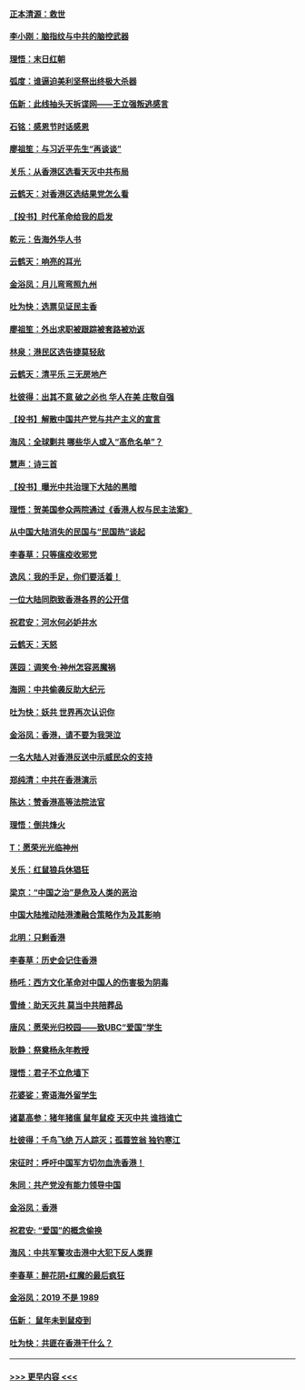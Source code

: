 #### [正本清源：救世](../pages/nsc993/n11689134.md?t=11292244) 
#### [李小刚：脑指纹与中共的脑控武器](../pages/nsc993/n11688900.md?t=11292244) 
#### [理悟：末日红朝](../pages/nsc993/n11688829.md?t=11292244) 
#### [弧度：谁逼迫美利坚祭出终极大杀器](../pages/nsc993/n11688735.md?t=11292244) 
#### [伍新：此线抽头天拆谍网——王立强叛逃感言](../pages/nsc993/n11687981.md?t=11292244) 
#### [石铭：感恩节时话感恩](../pages/nsc993/n11687568.md?t=11292244) 
#### [廖祖笙：与习近平先生“再谈谈”](../pages/nsc993/n11687005.md?t=11292244) 
#### [关乐：从香港区选看天灭中共布局](../pages/nsc993/n11686647.md?t=11292244) 
#### [云鹤天：对香港区选结果党怎么看](../pages/nsc993/n11686216.md?t=11292244) 
#### [【投书】时代革命给我的启发](../pages/nsc993/n11684287.md?t=11292244) 
#### [乾元：告海外华人书](../pages/nsc993/n11684044.md?t=11292244) 
#### [云鹤天：响亮的耳光](../pages/nsc993/n11684254.md?t=11292244) 
#### [金浴凤：月儿弯弯照九州](../pages/nsc993/n11684231.md?t=11292244) 
#### [吐为快：选票见证民主香](../pages/nsc993/n11684206.md?t=11292244) 
#### [廖祖笙：外出求职被跟踪被套路被劝返](../pages/nsc993/n11683874.md?t=11292244) 
#### [林泉：港民区选告捷莫轻敌](../pages/nsc993/n11683930.md?t=11292244) 
#### [云鹤天：清平乐 三无房地产](../pages/nsc993/n11681521.md?t=11292244) 
#### [杜彼得：出其不意 破之必也 华人在美 庄敬自强](../pages/nsc993/n11679554.md?t=11292244) 
#### [【投书】解散中国共产党与共产主义的宣言](../pages/nsc993/n11679177.md?t=11292244) 
#### [海风：全球剿共 哪些华人或入“高危名单”？](../pages/nsc993/n11678617.md?t=11292244) 
#### [慧声：诗三首](../pages/nsc993/n11678848.md?t=11292244) 
#### [【投书】曝光中共治理下大陆的黑暗](../pages/nsc993/n11678674.md?t=11292244) 
#### [理悟：贺美国参众两院通过《香港人权与民主法案》](../pages/nsc993/n11678104.md?t=11292244) 
#### [从中国大陆消失的民国与“民国热”谈起](../pages/nsc993/n11678075.md?t=11292244) 
#### [李春草：只等瘟疫收邪党](../pages/nsc993/n11677308.md?t=11292244) 
#### [逸风：我的手足，你们要活着！](../pages/nsc993/n11676352.md?t=11292244) 
#### [一位大陆同胞致香港各界的公开信](../pages/nsc993/n11675761.md?t=11292244) 
#### [祝君安：河水何必妒井水](../pages/nsc993/n11675746.md?t=11292244) 
#### [云鹤天：天怒](../pages/nsc993/n11675718.md?t=11292244) 
#### [莲园：调笑令‧神州怎容恶魔祸](../pages/nsc993/n11675648.md?t=11292244) 
#### [海网：中共偷袭反助大纪元](../pages/nsc993/n11673515.md?t=11292244) 
#### [吐为快：妖共 世界再次认识你](../pages/nsc993/n11673506.md?t=11292244) 
#### [金浴凤：香港，请不要为我哭泣](../pages/nsc993/n11673248.md?t=11292244) 
#### [一名大陆人对香港反送中示威民众的支持](../pages/nsc993/n11672615.md?t=11292244) 
#### [郑纯清：中共在香港演示](../pages/nsc993/n11670539.md?t=11292244) 
#### [陈达：赞香港高等法院法官](../pages/nsc993/n11669542.md?t=11292244) 
#### [理悟：倒共烽火](../pages/nsc993/n11668844.md?t=11292244) 
#### [T：愿荣光光临神州](../pages/nsc993/n11668421.md?t=11292244) 
#### [关乐：红鼠狼兵休猖狂](../pages/nsc993/n11668378.md?t=11292244) 
#### [梁京：“中国之治”是危及人类的恶治](../pages/nsc993/n11668328.md?t=11292244) 
#### [中国大陆推动陆港澳融合策略作为及其影响](../pages/nsc993/n11668157.md?t=11292244) 
#### [北明：只剩香港](../pages/nsc993/n11668002.md?t=11292244) 
#### [李春草：历史会记住香港](../pages/nsc993/n11667927.md?t=11292244) 
#### [杨吒：西方文化革命对中国人的伤害极为阴毒](../pages/nsc993/n11664521.md?t=11292244) 
#### [雪绮：助天灭共 莫当中共陪葬品](../pages/nsc993/n11662650.md?t=11292244) 
#### [唐风：愿荣光归校园——致UBC“爱国”学生](../pages/nsc993/n11662194.md?t=11292244) 
#### [耿静：祭奠杨永年教授](../pages/nsc993/n11662514.md?t=11292244) 
#### [理悟：君子不立危墙下](../pages/nsc993/n11662172.md?t=11292244) 
#### [花婆娑：寄语海外留学生](../pages/nsc993/n11662121.md?t=11292244) 
#### [诸葛高参：猪年猪瘟 鼠年鼠疫 天灭中共 谁挡谁亡](../pages/nsc993/n11661980.md?t=11292244) 
#### [杜彼得：千鸟飞绝 万人踪灭；孤蓑笠翁 独钓寒江](../pages/nsc993/n11661170.md?t=11292244) 
#### [宋征时：呼吁中国军方切勿血洗香港！](../pages/nsc993/n11415318.md?t=11292244) 
#### [朱同：共产党没有能力领导中国](../pages/nsc993/n11660421.md?t=11292244) 
#### [金浴凤：香港](../pages/nsc993/n11660419.md?t=11292244) 
#### [祝君安: “爱国”的概念偷换](../pages/nsc993/n11659706.md?t=11292244) 
#### [海风：中共军警攻击港中大犯下反人类罪](../pages/nsc993/n11659632.md?t=11292244) 
#### [李春草：醉花阴•红魔的最后疯狂](../pages/nsc993/n11659287.md?t=11292244) 
#### [金浴凤：2019 不是 1989](../pages/nsc993/n11657663.md?t=11292244) 
#### [伍新： 鼠年未到鼠疫到](../pages/nsc993/n11655098.md?t=11292244) 
#### [吐为快：共匪在香港干什么？](../pages/nsc993/n11654891.md?t=11292244) 

----
#### [ >>> 更早内容 <<< ](../indexes/nsc993-earlier.md)
